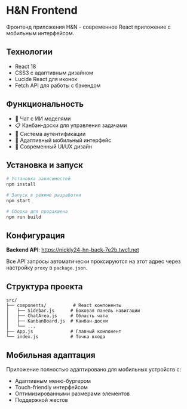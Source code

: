 # H&N Frontend

Фронтенд приложения H&N - современное React приложение с мобильным интерфейсом.

## Технологии

- React 18
- CSS3 с адаптивным дизайном
- Lucide React для иконок
- Fetch API для работы с бэкендом

## Функциональность

- 💬 Чат с ИИ моделями
- 📋 Канбан-доски для управления задачами
- 👤 Система аутентификации
- 📱 Адаптивный мобильный интерфейс
- 🎨 Современный UI/UX дизайн

## Установка и запуск

```bash
# Установка зависимостей
npm install

# Запуск в режиме разработки
npm start

# Сборка для продакшена
npm run build
```

## Конфигурация

**Backend API**: https://nickly24-hn-back-7e2b.twc1.net

Все API запросы автоматически проксируются на этот адрес через настройку `proxy` в `package.json`.

## Структура проекта

```
src/
├── components/          # React компоненты
│   ├── Sidebar.js      # Боковая панель навигации
│   ├── ChatArea.js     # Область чата
│   ├── KanbanBoard.js  # Канбан-доски
│   └── ...
├── App.js              # Главный компонент
└── index.js            # Точка входа
```

## Мобильная адаптация

Приложение полностью адаптировано для мобильных устройств с:

- Адаптивным меню-бургером
- Touch-friendly интерфейсом
- Оптимизированными размерами элементов
- Поддержкой жестов
